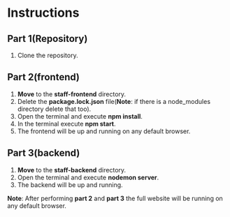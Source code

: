 # Instructions

## Part 1(Repository)
1. Clone the repository.

## Part 2(frontend)
1. **Move** to the **staff-frontend** directory.
2. Delete the  **package.lock.json** file(**Note**: if there is a node_modules directory delete that too).
3. Open the terminal and execute **npm install**.
4. In the terminal execute **npm start**.
5. The frontend will be up and running on any default browser.

## Part 3(backend)
1. **Move** to the **staff-backend** directory.
2. Open the terminal and execute **nodemon server**.
3. The backend  will be up and running.

**Note**: After performing **part 2** and **part 3** the full website will be running on any default browser.
